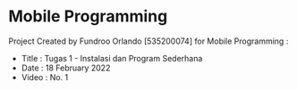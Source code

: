 # Mobile Programming

Project Created by Fundroo Orlando [535200074] for Mobile Programming :
- Title : Tugas 1 - Instalasi dan Program Sederhana
- Date  : 18 February 2022
- Video : No. 1
